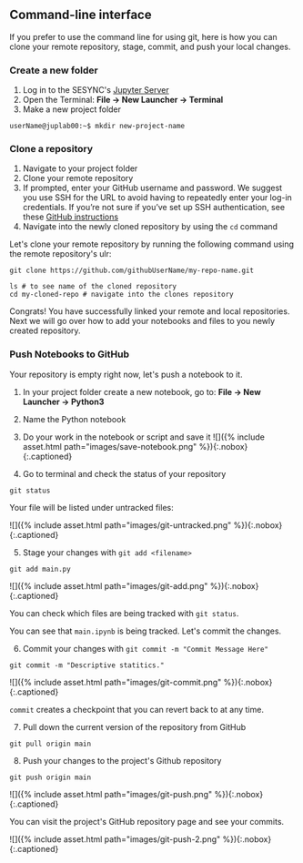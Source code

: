 ---
---

## Command-line interface

If you prefer to use the command line for using git, here is how you can clone your remote repository, stage, commit, and push your local changes. 

### Create a new folder

1. Log in to the SESYNC's [Jupyter Server](https://jupyter.sesync.org/)
2. Open the Terminal: **File -> New Launcher -> Terminal**
3. Make a new project folder
```
userName@juplab00:~$ mkdir new-project-name
```

### Clone a repository

1. Navigate to your project folder
2. Clone your remote repository
3. If prompted, enter your GitHub username and password. We suggest you use SSH for the URL to avoid having to repeatedly enter your log-in credentials. If you’re not sure if you’ve set up SSH authentication, see these [GitHub instructions](https://docs.github.com/en/github/authenticating-to-github/connecting-to-github-with-ssh)
4. Navigate into the newly cloned repository by using the `cd` command

Let's clone your remote repository by running the following command using the remote repository's ulr:
```
git clone https://github.com/githubUserName/my-repo-name.git

ls # to see name of the cloned repository
cd my-cloned-repo # navigate into the clones repository
```

Congrats! You have successfully linked your remote and local repositories. 
Next we will go over how to add your notebooks and files to you newly created repository. 

### Push Notebooks to GitHub
Your repository is empty right now, let's push a notebook to it. 
1. In your project folder create a new notebook, go to: **File -> New Launcher -> Python3**
2. Name the Python notebook
3. Do your work in the notebook or script and save it
![]({% include asset.html path="images/save-notebook.png" %}){:.nobox}
{:.captioned}

4. Go to terminal and check the status of your repository
```
git status
```
Your file will be listed under untracked files:

![]({% include asset.html path="images/git-untracked.png" %}){:.nobox}
{:.captioned}

5. Stage your changes with `git add <filename>`
```
git add main.py
```

![]({% include asset.html path="images/git-add.png" %}){:.nobox}
{:.captioned}

You can check which files are being tracked with `git status`.

You can see that `main.ipynb` is being tracked. Let's commit the changes.

6. Commit your changes with `git commit -m "Commit Message Here"`
```
git commit -m "Descriptive statitics."
```

![]({% include asset.html path="images/git-commit.png" %}){:.nobox}
{:.captioned}

`commit` creates a checkpoint that you can revert back to at any time.

7. Pull down the current version of the repository from GitHub
```
git pull origin main
``` 

8. Push your changes to the project's Github repository
```
git push origin main
```

![]({% include asset.html path="images/git-push.png" %}){:.nobox}
{:.captioned}

You can visit the project's GitHub repository page and see your commits.

![]({% include asset.html path="images/git-push-2.png" %}){:.nobox}
{:.captioned}





